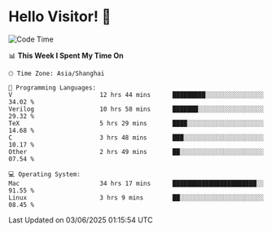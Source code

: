 # Hello Visitor! 👋

<!--START_SECTION:waka-->
![Code Time](http://img.shields.io/badge/Code%20Time-138%20hrs%2027%20mins-blue)

📊 **This Week I Spent My Time On** 

```text
🕑︎ Time Zone: Asia/Shanghai

💬 Programming Languages: 
V                        12 hrs 44 mins      █████████░░░░░░░░░░░░░░░░   34.02 % 
Verilog                  10 hrs 58 mins      ███████░░░░░░░░░░░░░░░░░░   29.32 % 
TeX                      5 hrs 29 mins       ████░░░░░░░░░░░░░░░░░░░░░   14.68 % 
C                        3 hrs 48 mins       ███░░░░░░░░░░░░░░░░░░░░░░   10.17 % 
Other                    2 hrs 49 mins       ██░░░░░░░░░░░░░░░░░░░░░░░   07.54 % 

💻 Operating System: 
Mac                      34 hrs 17 mins      ███████████████████████░░   91.55 % 
Linux                    3 hrs 9 mins        ██░░░░░░░░░░░░░░░░░░░░░░░   08.45 % 
```


 Last Updated on 03/06/2025 01:15:54 UTC
<!--END_SECTION:waka-->
